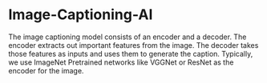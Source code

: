 # Image-Captioning-AI
The image captioning model consists of an encoder and a decoder. The encoder extracts out important features from the image. The decoder takes those features as inputs and uses them to generate the caption. Typically, we use ImageNet Pretrained networks like VGGNet or ResNet as the encoder for the image.
